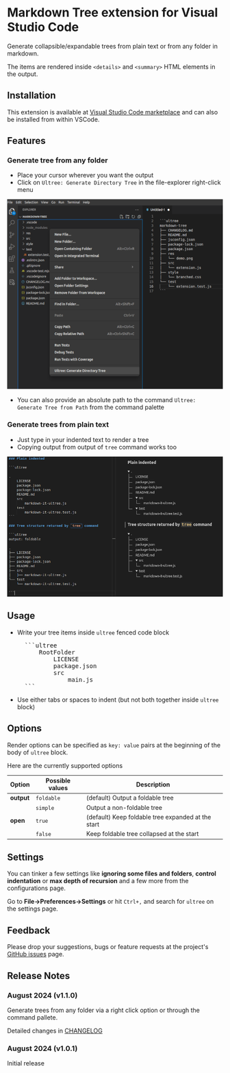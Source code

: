 # Markdown Tree extension for Visual Studio Code

Generate collapsible/expandable trees from plain text or from any folder in markdown.

The items are rendered inside `<details>` and `<summary>` HTML elements in the output.

## Installation

This extension is available at [Visual Studio Code marketplace](https://marketplace.visualstudio.com/items?itemName=UltraByteSoftwares.markdown-tree) and can also be installed from within VSCode.

## Features

### Generate tree from any folder

- Place your cursor wherever you want the output
- Click on `Ultree: Generate Directory Tree` in the file-explorer right-click menu

![markdown tree preview](./res/r-click.png)

- You can also provide an absolute path to the command `Ultree: Generate Tree from Path` from the command palette

### Generate trees from plain text

- Just type in your indented text to render a tree
- Copying output from output of `tree` command works too

![markdown tree preview](./res/demo.png)

## Usage

- Write your tree items inside `ultree` fenced code block

    <pre>
    ```ultree
        RootFolder
            LICENSE
            package.json
            src
                main.js
    ```</pre>
  
- Use either tabs or spaces to indent (but not both together inside `ultree` block)

## Options

Render options can be specified as `key: value` pairs at the beginning of the body of `ultree` block.

Here are the currently supported options

| Option     | Possible values | Description                                        |
| ---------- | --------------- | -------------------------------------------------- |
| **output** | `foldable`      | (default) Output a foldable tree                   |
|            | `simple`        | Output a non-foldable tree                         |
| **open**   | `true`          | (default) Keep foldable tree expanded at the start |
|            | `false`         | Keep foldable tree collapsed at the start          |

## Settings

You can tinker a few settings like **ignoring some files and folders**, **control indentation** or **max depth of recursion** and a few more from the configurations page.

Go to **File->Preferences->Settings** or hit `Ctrl+,` and search for `ultree` on the settings page.

## Feedback

Please drop your suggestions, bugs or feature requests at the project's [GitHub issues](https://github.com/UltraByteSoftwares/vscode-markdown-tree/issues) page.

## Release Notes

### August 2024 (v1.1.0)

Generate trees from any folder via a right click option or through the command pallete.

Detailed changes in [CHANGELOG](./CHANGELOG.md)

### August 2024 (v1.0.1)

Initial release